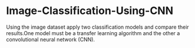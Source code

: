 # Image-Classification-Using-CNN
Using the image dataset apply two classification models and compare their results.One model must be a transfer learning algorithm and the other a convolutional neural network (CNN).
